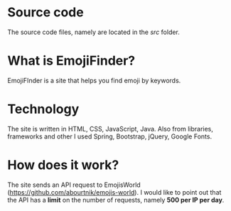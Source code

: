 # Source code
The source code files, namely are located in the *src* folder.

# What is EmojiFinder?
EmojiFInder is a site that helps you find emoji by keywords.

# Technology
The site is written in HTML, CSS, JavaScript, Java. Also from libraries, frameworks and other I used Spring, Bootstrap, jQuery, Google Fonts.

# How does it work?
The site sends an API request to EmojisWorld (https://github.com/abourtnik/emojis-world). I would like to point out that the API has a **limit** on the number of requests, namely **500 per IP per day**.
